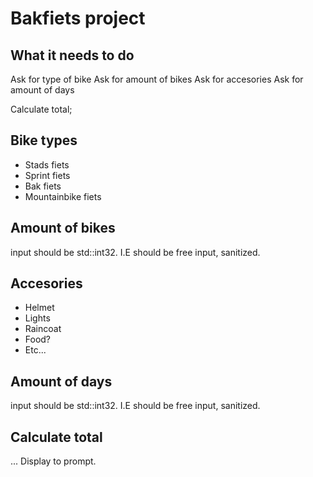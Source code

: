 ﻿# Bakfiets project

## What it needs to do

Ask for type of bike
Ask for amount of bikes
Ask for accesories
Ask for amount of days

Calculate total;

## Bike types
- Stads fiets
- Sprint fiets
- Bak fiets
- Mountainbike fiets

## Amount of bikes
input should be std::int32.
I.E should be free input, sanitized.

## Accesories
- Helmet
- Lights
- Raincoat
- Food?
- Etc...

## Amount of days
input should be std::int32.
I.E should be free input, sanitized.


## Calculate total
... Display to prompt.